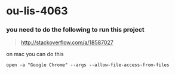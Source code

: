 # ou-lis-4063

### you need to do the following to run this project

> http://stackoverflow.com/a/18587027

on mac you can do this

    open -a "Google Chrome" --args --allow-file-access-from-files
